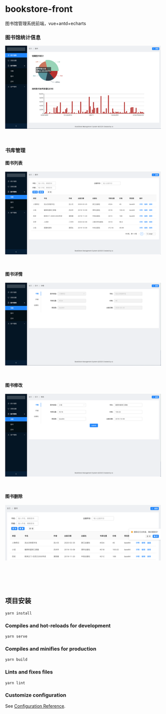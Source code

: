 # bookstore-front
图书馆管理系统前端，vue+antd+echarts

### 图书馆统计信息
![alt 图书馆统计信息](https://github.com/itchg/bookstore-front/blob/master/thumbnails/statistic.png)

<br/>

### 书库管理
#### 图书列表
![alt 图书列表](https://github.com/itchg/bookstore-front/blob/master/thumbnails/%E5%9B%BE%E4%B9%A6%E5%88%97%E8%A1%A8.png)

<br/>

#### 图书详情
![alt 图书详情](https://github.com/itchg/bookstore-front/blob/master/thumbnails/%E5%9B%BE%E4%B9%A6%E8%AF%A6%E6%83%85.png)

<br/>

#### 图书修改
![alt 图书修改](https://github.com/itchg/bookstore-front/blob/master/thumbnails/%E5%9B%BE%E4%B9%A6%E4%BF%AE%E6%94%B9.png)

<br/>

#### 图书删除
![alt 图书删除](https://github.com/itchg/bookstore-front/blob/master/thumbnails/%E5%9B%BE%E4%B9%A6%E5%88%A0%E9%99%A4.png)

<br/>
<br/>
<br/>
<br/>

## 项目安装
```
yarn install
```

### Compiles and hot-reloads for development
```
yarn serve
```

### Compiles and minifies for production
```
yarn build
```

### Lints and fixes files
```
yarn lint
```

### Customize configuration
See [Configuration Reference](https://cli.vuejs.org/config/).

